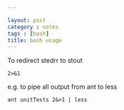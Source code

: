 ```yaml
---

layout: post
category : notes
tags : [bash]
title: bash usage
---
```

To redirect stedrr to stout

    2>&1

e.g. to pipe all output from ant to less

    ant unitTests 2&>1 | less
